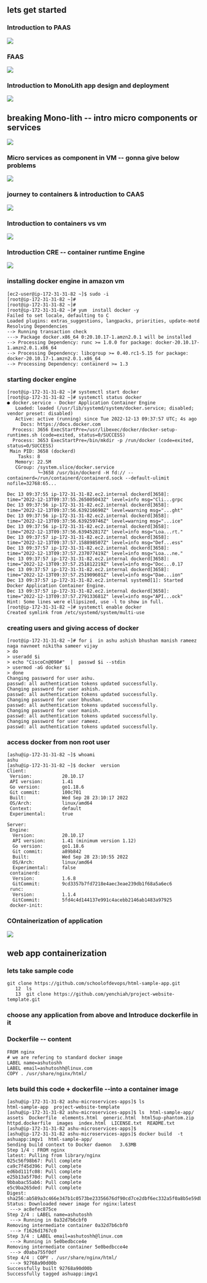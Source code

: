 ## lets get started 

### Introduction to PAAS

<img src="paas.png">

### FAAS 

<img src="faas.png">
 

### Introduction to MonoLith app design and deployment 

<img src="mono.png">

## breaking Mono-lith -- intro micro components or services 

<img src="micro.png">


### Micro services as component in VM -- gonna give below problems 

<img src="vmprob.png">

### journey to containers & introduction to CAAS

<img src="caas.png">

### Introduction to containers vs vm 

<img src="vmcn.png">

### Introduction CRE -- container runtime Engine 

<img src="cre.png">

### installing docker engine in amazon vm 

```
[ec2-user@ip-172-31-31-82 ~]$ sudo -i
[root@ip-172-31-31-82 ~]# 
[root@ip-172-31-31-82 ~]# 
[root@ip-172-31-31-82 ~]# yum  install docker -y 
Failed to set locale, defaulting to C
Loaded plugins: extras_suggestions, langpacks, priorities, update-motd
Resolving Dependencies
--> Running transaction check
---> Package docker.x86_64 0:20.10.17-1.amzn2.0.1 will be installed
--> Processing Dependency: runc >= 1.0.0 for package: docker-20.10.17-1.amzn2.0.1.x86_64
--> Processing Dependency: libcgroup >= 0.40.rc1-5.15 for package: docker-20.10.17-1.amzn2.0.1.x86_64
--> Processing Dependency: containerd >= 1.3
```

### starting docker engine 

```
[root@ip-172-31-31-82 ~]# systemctl start docker 
[root@ip-172-31-31-82 ~]# systemctl status docker 
● docker.service - Docker Application Container Engine
   Loaded: loaded (/usr/lib/systemd/system/docker.service; disabled; vendor preset: disabled)
   Active: active (running) since Tue 2022-12-13 09:37:57 UTC; 4s ago
     Docs: https://docs.docker.com
  Process: 3656 ExecStartPre=/usr/libexec/docker/docker-setup-runtimes.sh (code=exited, status=0/SUCCESS)
  Process: 3653 ExecStartPre=/bin/mkdir -p /run/docker (code=exited, status=0/SUCCESS)
 Main PID: 3658 (dockerd)
    Tasks: 8
   Memory: 22.5M
   CGroup: /system.slice/docker.service
           └─3658 /usr/bin/dockerd -H fd:// --containerd=/run/containerd/containerd.sock --default-ulimit nofile=32768:65...

Dec 13 09:37:55 ip-172-31-31-82.ec2.internal dockerd[3658]: time="2022-12-13T09:37:55.265005043Z" level=info msg="Cli...grpc
Dec 13 09:37:56 ip-172-31-31-82.ec2.internal dockerd[3658]: time="2022-12-13T09:37:56.639216690Z" level=warning msg="...ght"
Dec 13 09:37:56 ip-172-31-31-82.ec2.internal dockerd[3658]: time="2022-12-13T09:37:56.639259746Z" level=warning msg="...ice"
Dec 13 09:37:56 ip-172-31-31-82.ec2.internal dockerd[3658]: time="2022-12-13T09:37:56.639452817Z" level=info msg="Loa...rt."
Dec 13 09:37:57 ip-172-31-31-82.ec2.internal dockerd[3658]: time="2022-12-13T09:37:57.158898507Z" level=info msg="Def...ess"
Dec 13 09:37:57 ip-172-31-31-82.ec2.internal dockerd[3658]: time="2022-12-13T09:37:57.237077419Z" level=info msg="Loa...ne."
Dec 13 09:37:57 ip-172-31-31-82.ec2.internal dockerd[3658]: time="2022-12-13T09:37:57.251812219Z" level=info msg="Doc...0.17
Dec 13 09:37:57 ip-172-31-31-82.ec2.internal dockerd[3658]: time="2022-12-13T09:37:57.251909601Z" level=info msg="Dae...ion"
Dec 13 09:37:57 ip-172-31-31-82.ec2.internal systemd[1]: Started Docker Application Container Engine.
Dec 13 09:37:57 ip-172-31-31-82.ec2.internal dockerd[3658]: time="2022-12-13T09:37:57.279133681Z" level=info msg="API...ock"
Hint: Some lines were ellipsized, use -l to show in full.
[root@ip-172-31-31-82 ~]# systemctl enable docker 
Created symlink from /etc/systemd/system/multi-use
```

### creating users and giving access of docker 

```
[root@ip-172-31-31-82 ~]# for i  in ashu ashish bhushan manish rameez naga navneet nikitha sameer vijay 
> do
> useradd $i
> echo "CiscoCn@098#"  |  passwd $i --stdin 
> usermod -aG docker $i 
> done 
Changing password for user ashu.
passwd: all authentication tokens updated successfully.
Changing password for user ashish.
passwd: all authentication tokens updated successfully.
Changing password for user bhushan.
passwd: all authentication tokens updated successfully.
Changing password for user manish.
passwd: all authentication tokens updated successfully.
Changing password for user rameez.
passwd: all authentication tokens updated successfully.
```

### access docker from non root user 

```
[ashu@ip-172-31-31-82 ~]$ whoami
ashu
[ashu@ip-172-31-31-82 ~]$ docker  version 
Client:
 Version:           20.10.17
 API version:       1.41
 Go version:        go1.18.6
 Git commit:        100c701
 Built:             Wed Sep 28 23:10:17 2022
 OS/Arch:           linux/amd64
 Context:           default
 Experimental:      true

Server:
 Engine:
  Version:          20.10.17
  API version:      1.41 (minimum version 1.12)
  Go version:       go1.18.6
  Git commit:       a89b842
  Built:            Wed Sep 28 23:10:55 2022
  OS/Arch:          linux/amd64
  Experimental:     false
 containerd:
  Version:          1.6.8
  GitCommit:        9cd3357b7fd7218e4aec3eae239db1f68a5a6ec6
 runc:
  Version:          1.1.4
  GitCommit:        5fd4c4d144137e991c4acebb2146ab1483a97925
 docker-init:

```

### COntainerization of application 

<img src="cont1.png">

## web app containerization 

### lets take sample code 

```
git clone https://github.com/schoolofdevops/html-sample-app.git
   12  ls
   13  git clone https://github.com/yenchiah/project-website-template.git
```

### choose any application from above and Introduce dockerfile in it 

### Dockerfile -- content 
```
FROM nginx 
# we are refering to standard docker image 
LABEL name=ashutoshh
LABEL email=ashutoshh@linux.com 
COPY . /usr/share/nginx/html/
```

### lets build this code  + dockerfile --into a container image 

```
[ashu@ip-172-31-31-82 ashu-microservices-apps]$ ls
html-sample-app  project-website-template
[ashu@ip-172-31-31-82 ashu-microservices-apps]$ ls  html-sample-app/
assets  Dockerfile  elements.html  generic.html  html5up-phantom.zip  httpd.dockerfile  images  index.html  LICENSE.txt  README.txt
[ashu@ip-172-31-31-82 ashu-microservices-apps]$ 
[ashu@ip-172-31-31-82 ashu-microservices-apps]$ docker build  -t  ashuapp:imgv1  html-sample-app/ 
Sending build context to Docker daemon   3.63MB
Step 1/4 : FROM nginx
latest: Pulling from library/nginx
025c56f98b67: Pull complete 
ca9c7f45d396: Pull complete 
ed6bd111fc08: Pull complete 
e25b13a5f70d: Pull complete 
9bbabac55ab6: Pull complete 
e5c9ba265ded: Pull complete 
Digest: sha256:ab589a3c466e347b1c0573be23356676df90cd7ce2dbf6ec332a5f0a8b5e59db
Status: Downloaded newer image for nginx:latest
 ---> ac8efec875ce
Step 2/4 : LABEL name=ashutoshh
 ---> Running in 0a32d7b6cbf0
Removing intermediate container 0a32d7b6cbf0
 ---> f1626d1767c0
Step 3/4 : LABEL email=ashutoshh@linux.com
 ---> Running in 5e0bedbcce4e
Removing intermediate container 5e0bedbcce4e
 ---> d0aba755f0df
Step 4/4 : COPY . /usr/share/nginx/html/
 ---> 92768a90d00b
Successfully built 92768a90d00b
Successfully tagged ashuapp:imgv1
```




